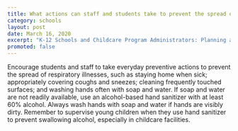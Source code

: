 ```yaml
---
title: What actions can staff and students take to prevent the spread of COVID-19 in their school or childcare program?
category: schools
layout: post
date: March 16, 2020
excerpt: "K-12 Schools and Childcare Program Administrators: Planning and Preparedness"
promoted: false
---
```


Encourage students and staff to take everyday preventive actions to prevent the spread of respiratory illnesses, such as staying home when sick; appropriately covering coughs and sneezes; cleaning frequently touched surfaces; and washing hands often with soap and water. If soap and water are not readily available, use an alcohol-based hand sanitizer with at least 60% alcohol. Always wash hands with soap and water if hands are visibly dirty. Remember to supervise young children when they use hand sanitizer to prevent swallowing alcohol, especially in childcare facilities.

